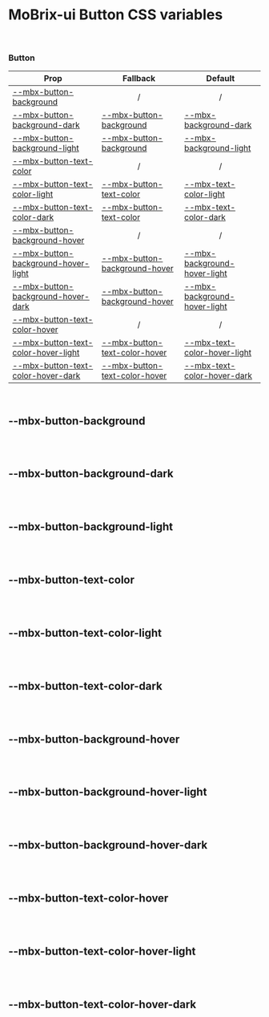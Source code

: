 # MoBrix-ui Button CSS variables

<br>

### Button

| Prop                                                                      | Fallback                                                      | Default                                                                       |
| ------------------------------------------------------------------------- | ------------------------------------------------------------- | ----------------------------------------------------------------------------- |
| [--mbx-button-background](#mbx-button-background)                         | <div style="text-align:center;width:100%;">/</div>            | <div style="text-align:center;width:100%;">/</div>                            |
| [--mbx-button-background-dark](#mbx-button-background-dark)               | [--mbx-button-background](#mbx-button-background)             | [--mbx-background-dark](global-css-vars.md#mbx-background-dark)               |
| [--mbx-button-background-light](#mbx-button-background-light)             | [--mbx-button-background](#mbx-button-background)             | [--mbx-background-light](global-css-vars.md#mbx-background-light)             |
| [--mbx-button-text-color](#mbx-button-text-color)                         | <div style="text-align:center;width:100%;">/</div>            | <div style="text-align:center;width:100%;">/</div>                            |
| [--mbx-button-text-color-light](#mbx-button-text-color-light)             | [--mbx-button-text-color](#mbx-button-text-color)             | [--mbx-text-color-light](global-css-vars.md#mbx-text-color-light)             |
| [--mbx-button-text-color-dark](#mbx-button-text-color-dark)               | [--mbx-button-text-color](#mbx-button-text-color)             | [--mbx-text-color-dark](global-css-vars.md#mbx-text-color-dark)               |
| [--mbx-button-background-hover](#mbx-button-background-hover)             | <div style="text-align:center;width:100%;">/</div>            | <div style="text-align:center;width:100%;">/</div>                            |
| [--mbx-button-background-hover-light](#mbx-button-background-hover-light) | [--mbx-button-background-hover](#mbx-button-background-hover) | [--mbx-background-hover-light](global-css-vars.md#mbx-background-hover-light) |
| [--mbx-button-background-hover-dark](#mbx-button-background-hover-dark)   | [--mbx-button-background-hover](#mbx-button-background-hover) | [--mbx-background-hover-light](global-css-vars.md#mbx-background-hover-light) |
| [--mbx-button-text-color-hover](#mbx-button-text-color-hover)             | <div style="text-align:center;width:100%;">/</div>            | <div style="text-align:center;width:100%;">/</div>                            |
| [--mbx-button-text-color-hover-light](#mbx-button-text-color-hover-light) | [--mbx-button-text-color-hover](#mbx-button-text-color-hover) | [--mbx-text-color-hover-light](global-css-vars.md#mbx-text-color-hover-light) |
| [--mbx-button-text-color-hover-dark](#mbx-button-text-color-hover-dark)   | [--mbx-button-text-color-hover](#mbx-button-text-color-hover) | [--mbx-text-color-hover-dark](global-css-vars.md#mbx-text-color-hover-dark)   |

<br>

## --mbx-button-background

<br>

<br>

## --mbx-button-background-dark

<br>

<br>

## --mbx-button-background-light

<br>

<br>

## --mbx-button-text-color

<br>

<br>

## --mbx-button-text-color-light

<br>

<br>

## --mbx-button-text-color-dark

<br>

<br>

## --mbx-button-background-hover

<br>

<br>

## --mbx-button-background-hover-light

<br>

<br>

## --mbx-button-background-hover-dark

<br>

<br>

## --mbx-button-text-color-hover

<br>

<br>

## --mbx-button-text-color-hover-light

<br>

<br>

## --mbx-button-text-color-hover-dark

<br>
